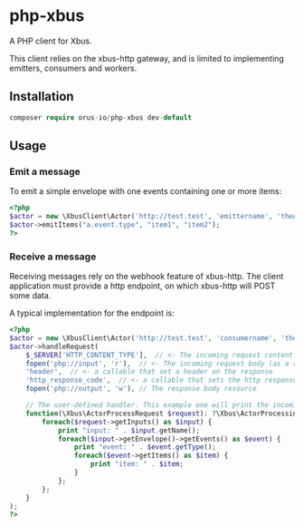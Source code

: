 # php-xbus

A PHP client for Xbus.

This client relies on the xbus-http gateway, and is limited to implementing
emitters, consumers and workers.

## Installation

```php
composer require orus-io/php-xbus dev-default
```

## Usage

### Emit a message

To emit a simple envelope with one events containing one or more items:

```php
<?php
$actor = new \XbusClient\Actor('http://test.test', 'emittername', 'theApiKey');
$actor->emitItems("a.event.type", "item1", "item2");
?>
```

### Receive a message

Receiving messages rely on the webhook feature of xbus-http. The client application
must provide a http endpoint, on which xbus-http will POST some data.

A typical implementation for the endpoint is:

```php
<?php
$actor = new \XbusClient\Actor('http://test.test', 'consumername', 'theApiKey');
$actor->handleRequest(
    $_SERVER['HTTP_CONTENT_TYPE'],  // <- The incoming request content type
    fopen('php://input', 'r'),  // <- The incoming request body (as a resource)
    'header',  // <- a callable that set a header on the response
    'http_response_code',  // <- a callable that sets the http response code
    fopen('php://output', 'w'), // The response body resource

    // The user-defined handler. This example one will print the incoming items
    function(\Xbus\ActorProcessRequest $request): ?\Xbus\ActorProcessingState {
        foreach($request->getInputs() as $input) {
            print "input: " . $input.getName();
            foreach($input->getEnvelope()->getEvents() as $event) {
                print "event: " . $event.getType();
                foreach($event->getItems() as $item) {
                    print "item: " . $item;
                }
            };
        };
    }
);
?>
```
